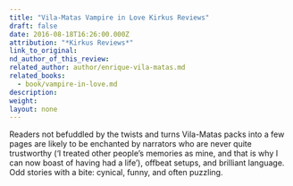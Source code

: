 ```yaml
---
title: "Vila-Matas Vampire in Love Kirkus Reviews"
draft: false
date: 2016-08-18T16:26:00.000Z
attribution: "*Kirkus Reviews*"
link_to_original:
nd_author_of_this_review:
related_author: author/enrique-vila-matas.md
related_books:
  - book/vampire-in-love.md
description:
weight:
layout: none
---
```

Readers not befuddled by the twists and turns Vila-Matas packs into a few pages are likely to be enchanted by narrators who are never quite trustworthy (‘I treated other people’s memories as mine, and that is why I can now boast of having had a life’), offbeat setups, and brilliant language. Odd stories with a bite: cynical, funny, and often puzzling.

